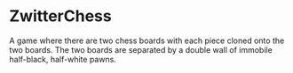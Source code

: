 # ZwitterChess
A game where there are two chess boards with each piece cloned onto the two boards. The two boards are separated by a double wall of immobile half-black, half-white pawns.
